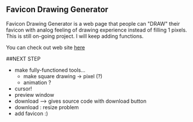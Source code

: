 ## Favicon Drawing Generator 
Favicon Drawing Generator is a web page that people can "DRAW" their favicon with analog feeling of drawing experience instead of filling 1 pixels. This is still on-going project. I will keep adding functions. 

You can check out web site [here](http://favicon-drawing.herokuapp.com/)


##NEXT STEP
- make fully-functioned tools...
	- make square drawing -> pixel (?)
	- animation ?
- cursor! 
- preview window 
- download --> gives source code with download button
- download : resize problem
- add favicon :)
